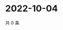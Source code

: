 # 2022-10-04

共 0 条

<!-- BEGIN WEIBO -->
<!-- 最后更新时间 Tue Oct 04 2022 04:21:51 GMT+0800 (China Standard Time) -->

<!-- END WEIBO -->
